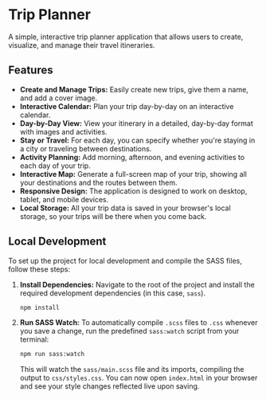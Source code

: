 # Trip Planner

A simple, interactive trip planner application that allows users to create, visualize, and manage their travel itineraries.

## Features

- **Create and Manage Trips:** Easily create new trips, give them a name, and add a cover image.
- **Interactive Calendar:** Plan your trip day-by-day on an interactive calendar.
- **Day-by-Day View:** View your itinerary in a detailed, day-by-day format with images and activities.
- **Stay or Travel:** For each day, you can specify whether you're staying in a city or traveling between destinations.
- **Activity Planning:** Add morning, afternoon, and evening activities to each day of your trip.
- **Interactive Map:** Generate a full-screen map of your trip, showing all your destinations and the routes between them.
- **Responsive Design:** The application is designed to work on desktop, tablet, and mobile devices.
- **Local Storage:** All your trip data is saved in your browser's local storage, so your trips will be there when you come back.

## Local Development

To set up the project for local development and compile the SASS files, follow these steps:

1.  **Install Dependencies:**
    Navigate to the root of the project and install the required development dependencies (in this case, `sass`).
    ```bash
    npm install
    ```

2.  **Run SASS Watch:**
    To automatically compile `.scss` files to `.css` whenever you save a change, run the predefined `sass:watch` script from your terminal:
    ```bash
    npm run sass:watch
    ```
    This will watch the `sass/main.scss` file and its imports, compiling the output to `css/styles.css`. You can now open `index.html` in your browser and see your style changes reflected live upon saving.
